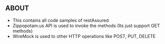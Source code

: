 ## ABOUT

  - This contains all code samples of restAssured
  - Zippopotam.us API is used to invoke the methods (Its just support GET methods)
  - WireMock is used to other HTTP operations like POST, PUT, DELETE
